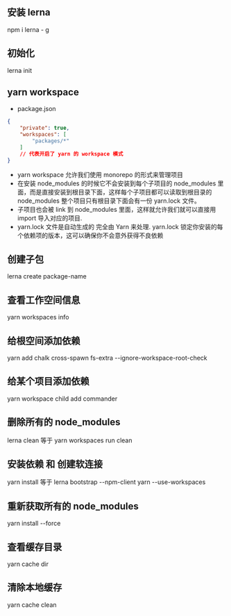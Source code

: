 ## 安装 lerna
npm i lerna - g

## 初始化
lerna init

## yarn workspace
- package.json
```json
{
    "private": true,
    "workspaces": [
        "packages/*"
    ]
    // 代表开启了 yarn 的 workspace 模式
}
```
- yarn workspace 允许我们使用 monorepo 的形式来管理项目
- 在安装 node_modules 的时候它不会安装到每个子项目的 node_modules 里面，而是直接安装到根目录下面，这样每个子项目都可以读取到根目录的 node_modules
整个项目只有根目录下面会有一份 yarn.lock 文件。
- 子项目也会被 link 到 node_modules 里面，这样就允许我们就可以直接用 import 导入对应的项目.
- yarn.lock 文件是自动生成的 完全由 Yarn 来处理. yarn.lock 锁定你安装的每个依赖项的版本，这可以确保你不会意外获得不良依赖

## 创建子包
lerna create package-name

## 查看工作空间信息
yarn workspaces info

## 给根空间添加依赖
yarn add chalk cross-spawn fs-extra --ignore-workspace-root-check

## 给某个项目添加依赖
yarn workspace child add commander

## 删除所有的 node_modules
lerna clean 等于 yarn workspaces run clean

## 安装依赖 和 创建软连接
yarn install 等于 lerna bootstrap --npm-client yarn --use-workspaces

## 重新获取所有的 node_modules
yarn install --force

## 查看缓存目录
yarn cache dir

## 清除本地缓存
yarn cache clean